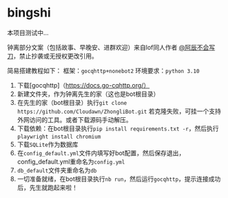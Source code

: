 # bingshi
 
本项目测试中...

钟离部分文案（包括故事、早晚安、进群欢迎）来自lof同人作者 [@阿辰不会写刀](https://whz0508.lofter.com)，禁止抄袭或无授权更改引用。

简易搭建教程如下：
框架：``gocqhttp+nonebot2``
环境要求：``python 3.10``

1. 下载[gocqhttp]（https://docs.go-cqhttp.org/）
2. 新建文件夹，作为钟离先生的家（这也是bot根目录）
3. 在先生的家（bot根目录）执行``git clone https://github.com/Cloudawn/ZhongliBot.git``
若克隆失败，可挂一个支持外网访问的工具。或者下载源码手动解压。
4. 下载依赖：在bot根目录执行``pip install requirements.txt -r``，然后执行``playwright install chromium``
5. 下载``SQLite``作为数据库
6. 在``config_default.yml``文件内填写好bot配置，然后保存退出，config_default.yml重命名为``config.yml``
7.   ``db_default``文件夹重命名为``db``
8. 一切准备就绪，在bot根目录执行``nb run``，然后运行``gocqhttp``，提示连接成功后，先生就跑起来啦！
